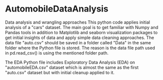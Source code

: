 # AutomobileDataAnalysis
Data analysis and wrangling approaches
This python code applies initial analysis of a "cars" dataset. The main goal is to get familiar with Numpy and Pandas tools in addition to Matplotlib and seaborn visualization packages to get initial insights of data and apply simple data cleaning approaches.
The data file "auto.csv" should be saved in a folder called "Data" in the same folder where the Python file is stored. The reason is the data file path used in pd.read_csv() is using the mentioned folder path.

The EDA Python file includes Exploratory Data Analysis (EDA) on "automobileEDA.csv" dataset which is almost the same as the first "auto.csv" dataset but with initial cleanup applied to it.
